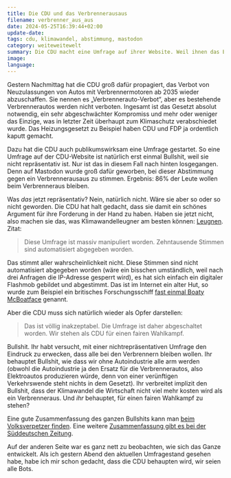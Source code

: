 ```yaml
---
title: Die CDU und das Verbrennerausaus
filename: verbrenner_aus_aus
date: 2024-05-25T16:39:44+02:00
update-date:
tags: cdu, klimawandel, abstimmung, mastodon
category: weiteweitewelt
summary: Die CDU macht eine Umfrage auf ihrer Website. Weil ihnen das Ergebnis nicht passt, behaupten sie, es hätten zu viele Bots abgestimmt.
image:
language:
---
```


Gestern Nachmittag hat die CDU groß dafür propagiert, das Verbot von Neuzulassungen von Autos mit Verbrennermotoren ab 2035 wieder abzuschaffen. Sie nennen es „Verbrennerauto-Verbot“, aber es bestehende Verbrennerautos werden nicht verboten. Ingesamt ist das Gesetzt absolut notwendig, ein sehr abgeschwächter Kompromiss und mehr oder weniger das Einzige, was in letzter Zeit überhaupt zum Klimaschutz verabschiedet wurde. Das Heizungsgesetzt zu Beispiel haben CDU und FDP ja ordentlich kaputt gemacht.

Dazu hat die CDU auch publikumswirksam eine Umfrage gestartet. So eine Umfrage auf der CDU-Website ist natürlich erst einmal Bullshit, weil sie nicht repräsentativ ist. Nur ist das in diesem Fall nach hinten losgegangen. Denn auf Mastodon wurde groß dafür geworben, bei dieser Abstimmung gegen ein Verbrennerausaus zu stimmen. Ergebnis: 86% der Leute wollen beim Verbrenneraus bleiben.

Was _das_ jetzt repräsentativ? Nein, natürlich nicht. Wäre sie aber so oder so nicht geworden. Die CDU hat halt gedacht, dass sie damit ein schönes Argument für ihre Forderung in der Hand zu haben. Haben sie jetzt nicht, also machen sie das, was Klimawandelleugner am besten können: [Leugnen](https://mastodon.social/@tuxom/112501173390549151). Zitat:

> Diese Umfrage ist massiv manipuliert worden. Zehntausende Stimmen sind automatisiert abgegeben worden.

Das stimmt aller wahrscheinlichkeit nicht. Diese Stimmen sind nicht automatisiert abgegeben worden (wäre ein bisschen umständlich, weil nach drei Anfragen die IP-Adresse gesperrt wird), es hat sich einfach ein digitaler Flashmob gebildet und abgestimmt. Das ist im Internet ein alter Hut, so wurde zum Beispiel ein britisches Forschungsschiff [fast einmal Boaty McBoatface](https://en.wikipedia.org/wiki/RRS_Sir_David_Attenborough#Naming_poll) genannt.

Aber die CDU muss sich natürlich wieder als Opfer darstellen:
> Das ist völlig inakzeptabel. Die Umfrage ist daher abgeschaltet worden. Wir stehen als CDU für einen fairen Wahlkampf.

Bullshit. Ihr habt versucht, mit einer nichtrepräsentativen Umfrage den Eindruck zu erwecken, dass alle bei den Verbrennern bleiben wollen. Ihr behauptet Bullshit, wie dass wir ohne Autoindustrie alle arm werden (obwohl die Autoindustrie ja den Ersatz für die Verbrennerautos, also Elektroautos produzieren würde, denn von einer verünftigen Verkehrswende steht nichts in dem Gesetzt). Ihr verbreitet implizit den Bullshit, dass der Klimawandel die Wirtschaft nicht viel mehr kosten wird als ein Verbrenneraus. Und _ihr_ behauptet, für einen fairen Wahlkampf zu stehen?

Eine gute Zusammenfassung des ganzen Bullshits kann man [beim Volksverpetzer finden](https://www.volksverpetzer.de/faktencheck/verbrenner-fake-kampagne-cdu/). Eine weitere [Zusammenfassung gibt es bei der Süddeutschen Zeitung](https://www.sueddeutsche.de/wirtschaft/verbrenner-aus-cdu-abstimmung-ergebnis-1.7342995).

Auf der anderen Seite war es ganz nett zu beobachten, wie sich das Ganze entwickelt. Als ich gestern Abend den aktuellen Umfragestand gesehen habe, habe ich mir schon gedacht, dass die CDU behaupten wird, wir seien alle Bots.
